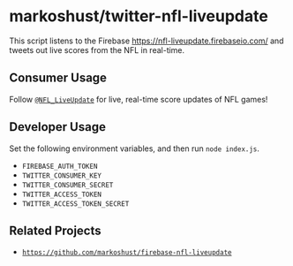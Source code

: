 # markoshust/twitter-nfl-liveupdate

This script listens to the Firebase <a href="https://nfl-liveupdate.firebaseio.com/" target="_blank">https://nfl-liveupdate.firebaseio.com/</a> and tweets out live scores from the NFL in real-time.

## Consumer Usage

Follow <a href="https://twitter.com/NFL_LiveUpdate" target="_blank">`@NFL_LiveUpdate`</a> for live, real-time score updates of NFL games!

## Developer Usage

Set the following environment variables, and then run `node index.js`.

- `FIREBASE_AUTH_TOKEN`
- `TWITTER_CONSUMER_KEY`
- `TWITTER_CONSUMER_SECRET`
- `TWITTER_ACCESS_TOKEN`
- `TWITTER_ACCESS_TOKEN_SECRET`

## Related Projects

- <a href="https://github.com/markoshust/firebase-nfl-liveupdate" target="_blank">`https://github.com/markoshust/firebase-nfl-liveupdate`</a>

